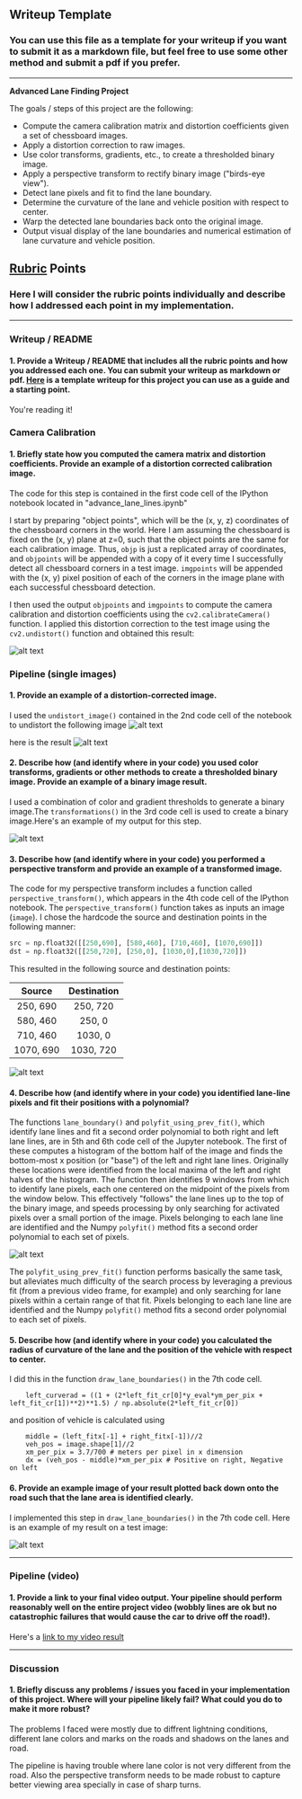 ## Writeup Template

### You can use this file as a template for your writeup if you want to submit it as a markdown file, but feel free to use some other method and submit a pdf if you prefer.

---

**Advanced Lane Finding Project**

The goals / steps of this project are the following:

* Compute the camera calibration matrix and distortion coefficients given a set of chessboard images.
* Apply a distortion correction to raw images.
* Use color transforms, gradients, etc., to create a thresholded binary image.
* Apply a perspective transform to rectify binary image ("birds-eye view").
* Detect lane pixels and fit to find the lane boundary.
* Determine the curvature of the lane and vehicle position with respect to center.
* Warp the detected lane boundaries back onto the original image.
* Output visual display of the lane boundaries and numerical estimation of lane curvature and vehicle position.

[//]: # (Image References)

[image1]: ./output_images/camera_calibration.png "Undistorted"
[image2]: ./test_images/test5.jpg "Road Transformed"
[image7]: ./output_images/undistorted_image.png "Undistorted"
[image3]: ./output_images/threshold_image.png "Binary Example"
[image4]: ./output_images/perspective_transform_image.png "Warp Example"
[image5]: ./examples/color_fit_lines.jpg "Fit Visual"
[image6]: ./output_images/final.png "Output"
[video1]: ./project_video_output.mp4 "Video"

## [Rubric](https://review.udacity.com/#!/rubrics/571/view) Points

### Here I will consider the rubric points individually and describe how I addressed each point in my implementation.  

---

### Writeup / README

#### 1. Provide a Writeup / README that includes all the rubric points and how you addressed each one.  You can submit your writeup as markdown or pdf.  [Here](https://github.com/udacity/CarND-Advanced-Lane-Lines/blob/master/writeup_template.md) is a template writeup for this project you can use as a guide and a starting point.  

You're reading it!

### Camera Calibration

#### 1. Briefly state how you computed the camera matrix and distortion coefficients. Provide an example of a distortion corrected calibration image.

The code for this step is contained in the first code cell of the IPython notebook located in "advance_lane_lines.ipynb"

I start by preparing "object points", which will be the (x, y, z) coordinates of the chessboard corners in the world. Here I am assuming the chessboard is fixed on the (x, y) plane at z=0, such that the object points are the same for each calibration image.  Thus, `objp` is just a replicated array of coordinates, and `objpoints` will be appended with a copy of it every time I successfully detect all chessboard corners in a test image.  `imgpoints` will be appended with the (x, y) pixel position of each of the corners in the image plane with each successful chessboard detection.  

I then used the output `objpoints` and `imgpoints` to compute the camera calibration and distortion coefficients using the `cv2.calibrateCamera()` function.  I applied this distortion correction to the test image using the `cv2.undistort()` function and obtained this result:

![alt text][image1]

### Pipeline (single images)

#### 1. Provide an example of a distortion-corrected image.

I used the `undistort_image()` contained in the 2nd code cell of the notebook to undistort the following image 
![alt text][image2]

here is the result
![alt text][image7]



#### 2. Describe how (and identify where in your code) you used color transforms, gradients or other methods to create a thresholded binary image.  Provide an example of a binary image result.

I used a combination of color and gradient thresholds to generate a binary image.The `transformations()` in the 3rd code cell is used to create a binary image.Here's an example of my output for this step. 

![alt text][image3]

#### 3. Describe how (and identify where in your code) you performed a perspective transform and provide an example of a transformed image.

The code for my perspective transform includes a function called `perspective_transform()`, which appears in the 4th code cell of the IPython notebook.  The `perspective_transform()` function takes as inputs an image (`image`).  I chose the hardcode the source and destination points in the following manner:

```python
src = np.float32([[250,690], [580,460], [710,460], [1070,690]])
dst = np.float32([[250,720], [250,0], [1030,0],[1030,720]])

```

This resulted in the following source and destination points:

| Source        | Destination   |
|:-------------:|:-------------:|
| 250, 690      | 250, 720      |
| 580, 460      | 250, 0        |
| 710, 460      | 1030, 0       |
| 1070, 690     | 1030, 720     |


![alt text][image4]

#### 4. Describe how (and identify where in your code) you identified lane-line pixels and fit their positions with a polynomial?

The functions `lane_boundary()` and `polyfit_using_prev_fit()`, which identify lane lines and fit a second order polynomial to both right and left lane lines, are in 5th and 6th code cell of the Jupyter notebook. The first of these computes a histogram of the bottom half of the image and finds the bottom-most x position (or "base") of the left and right lane lines. Originally these locations were identified from the local maxima of the left and right halves of the histogram. The function then identifies 9 windows from which to identify lane pixels, each one centered on the midpoint of the pixels from the window below. This effectively "follows" the lane lines up to the top of the binary image, and speeds processing by only searching for activated pixels over a small portion of the image. Pixels belonging to each lane line are identified and the Numpy `polyfit()` method fits a second order polynomial to each set of pixels.


![alt text][image5]

The `polyfit_using_prev_fit()` function performs basically the same task, but alleviates much difficulty of the search process by leveraging a previous fit (from a previous video frame, for example) and only searching for lane pixels within a certain range of that fit. Pixels belonging to each lane line are identified and the Numpy `polyfit()` method fits a second order polynomial to each set of pixels.



#### 5. Describe how (and identify where in your code) you calculated the radius of curvature of the lane and the position of the vehicle with respect to center.

I did this in the function `draw_lane_boundaries()` in the 7th code cell.
```
    left_curverad = ((1 + (2*left_fit_cr[0]*y_eval*ym_per_pix + left_fit_cr[1])**2)**1.5) / np.absolute(2*left_fit_cr[0])
```
and position of vehicle is calculated using 
```
    middle = (left_fitx[-1] + right_fitx[-1])//2
    veh_pos = image.shape[1]//2
    xm_per_pix = 3.7/700 # meters per pixel in x dimension
    dx = (veh_pos - middle)*xm_per_pix # Positive on right, Negative on left

```

#### 6. Provide an example image of your result plotted back down onto the road such that the lane area is identified clearly.

I implemented this step in `draw_lane_boundaries()` in the 7th code cell.  Here is an example of my result on a test image:

![alt text][image6]

---

### Pipeline (video)

#### 1. Provide a link to your final video output.  Your pipeline should perform reasonably well on the entire project video (wobbly lines are ok but no catastrophic failures that would cause the car to drive off the road!).

Here's a [link to my video result](./project_video_output.mp4)

---

### Discussion

#### 1. Briefly discuss any problems / issues you faced in your implementation of this project.  Where will your pipeline likely fail?  What could you do to make it more robust?

The problems I faced were mostly due to diffrent lightning conditions, different lane colors and marks on the roads and shadows on the lanes and road. 

The pipeline is having trouble where lane color is not very different from the road. Also the perspective transform needs to be made robust to capture better viewing area specially in case of sharp turns.
